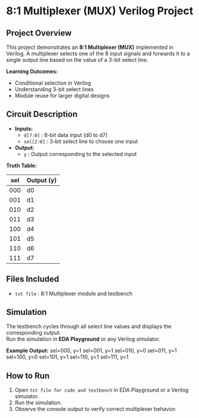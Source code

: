 # 8:1 Multiplexer (MUX) Verilog Project

## Project Overview
This project demonstrates an **8:1 Multiplexer (MUX)** implemented in Verilog. A multiplexer selects one of the 8 input signals and forwards it to a single output line based on the value of a 3-bit select line.

**Learning Outcomes:**
- Conditional selection in Verilog
- Understanding 3-bit select lines
- Module reuse for larger digital designs

## Circuit Description
- **Inputs:**
  - `d[7:0]` : 8-bit data input (d0 to d7)
  - `sel[2:0]` : 3-bit select line to choose one input
- **Output:**
  - `y` : Output corresponding to the selected input

**Truth Table:**

| sel   | Output (y) |
|-------|------------|
| 000   | d0         |
| 001   | d1         |
| 010   | d2         |
| 011   | d3         |
| 100   | d4         |
| 101   | d5         |
| 110   | d6         |
| 111   | d7         |

## Files Included
- `txt file` : 8:1 Multiplexer module and testbench


## Simulation
The testbench cycles through all select line values and displays the corresponding output.  
Run the simulation in **EDA Playground** or any Verilog simulator.

**Example Output:**
sel=000, y=1
sel=001, y=1
sel=010, y=0
sel=011, y=1
sel=100, y=0
sel=101, y=1
sel=110, y=1
sel=111, y=1

## How to Run
1. Open `txt file for code and testbench` in EDA Playground or a Verilog simulator.
2. Run the simulation.
3. Observe the console output to verify correct multiplexer behavior.

